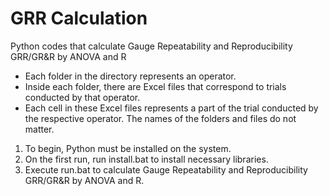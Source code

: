 # GRR Calculation

Python codes that calculate Gauge Repeatability and Reproducibility GRR/GR&amp;R by ANOVA and R



- Each folder in the directory represents an operator.
- Inside each folder, there are Excel files that correspond to trials conducted by that operator.
- Each cell in these Excel files represents a part of the trial conducted by the respective operator. 
The names of the folders and files do not matter.



1. To begin, Python must be installed on the system.
2. On the first run, run install.bat to install necessary libraries.
3. Execute run.bat to calculate Gauge Repeatability and Reproducibility GRR/GR&amp;R by ANOVA and R.



